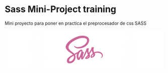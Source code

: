 # Sass Mini-Project training
Mini proyecto para poner en practica el preprocesador de css SASS


![Sass](https://github.com/dimelorobert/sass-mini-project/blob/main/public/images/sass.jpg)

